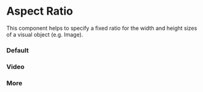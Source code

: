 # Aspect Ratio
This component helps to specify a fixed ratio for the width and height sizes of a visual object (e.g. Image).

<Playground />

<Usage />

<Api />

<Examples />

### Default
<Example value="examples/default" />

### Video
<Example value="examples/default" />

### More
<Example value="examples/more" />